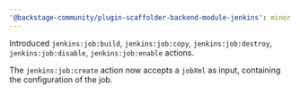 ```yaml
---
'@backstage-community/plugin-scaffolder-backend-module-jenkins': minor
---
```


Introduced `jenkins:job:build`, `jenkins:job:copy`, `jenkins:job:destroy`, `jenkins:job:disable`, `jenkins:job:enable` actions.

The `jenkins:job:create` action now accepts a `jobXml` as input, containing the configuration of the job.
